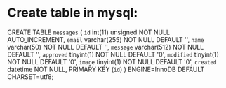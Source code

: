 
# Create table in mysql:

CREATE TABLE `messages` (
  `id` int(11) unsigned NOT NULL AUTO_INCREMENT,
  `email` varchar(255) NOT NULL DEFAULT '',
  `name` varchar(50) NOT NULL DEFAULT '',
  `message` varchar(512) NOT NULL DEFAULT '',
  `approved` tinyint(1) NOT NULL DEFAULT '0',
  `modified` tinyint(1) NOT NULL DEFAULT '0',
  `image` tinyint(1) NOT NULL DEFAULT '0',
  `created` datetime NOT NULL,
  PRIMARY KEY (`id`)
) ENGINE=InnoDB DEFAULT CHARSET=utf8;
